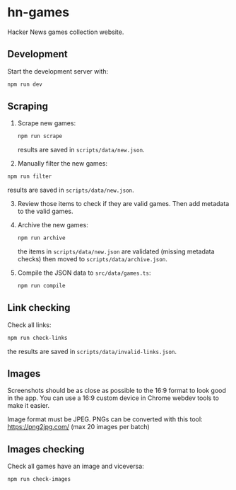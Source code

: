 # hn-games

Hacker News games collection website.

## Development

Start the development server with:

```bash
npm run dev
```

## Scraping

1. Scrape new games:

   ```bash
   npm run scrape
   ```

   results are saved in `scripts/data/new.json`.

2. Manually filter the new games:

```bash
npm run filter
```

results are saved in `scripts/data/new.json`.

3. Review those items to check if they are valid games. Then add metadata to the valid games.

4. Archive the new games:

   ```bash
   npm run archive
   ```

   the items in `scripts/data/new.json` are validated (missing metadata checks) then moved to `scripts/data/archive.json`.

5. Compile the JSON data to `src/data/games.ts`:

   ```bash
   npm run compile
   ```

## Link checking

Check all links:

```bash
npm run check-links
```

the results are saved in `scripts/data/invalid-links.json`.

## Images

Screenshots should be as close as possible to the 16:9 format to look good in the app.
You can use a 16:9 custom device in Chrome webdev tools to make it easier.

Image format must be JPEG.
PNGs can be converted with this tool: https://png2jpg.com/ (max 20 images per batch)

## Images checking

Check all games have an image and viceversa:

```bash
npm run check-images
```